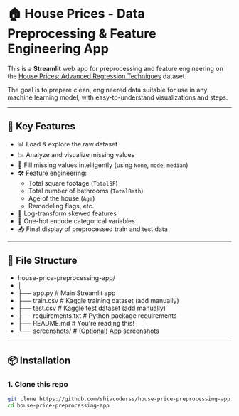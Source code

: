 # 🏠 House Prices - Data Preprocessing & Feature Engineering App

This is a **Streamlit** web app for preprocessing and feature engineering on the [House Prices: Advanced Regression Techniques](https://www.kaggle.com/competitions/house-prices-advanced-regression-techniques/data) dataset.

The goal is to prepare clean, engineered data suitable for use in any machine learning model, with easy-to-understand visualizations and steps.

---

## 🚀 Key Features

- 📊 Load & explore the raw dataset
- 📉 Analyze and visualize missing values
- 🧼 Fill missing values intelligently (using `None`, `mode`, `median`)
- 🛠️ Feature engineering:
  - Total square footage (`TotalSF`)
  - Total number of bathrooms (`TotalBath`)
  - Age of the house (`Age`)
  - Remodeling flags, etc.
- 📐 Log-transform skewed features
- 🧬 One-hot encode categorical variables
- 📤 Final display of preprocessed train and test data

---

## 📁 File Structure

- house-price-preprocessing-app/
- │
- ├── app.py # Main Streamlit app
- ├── train.csv # Kaggle training dataset (add manually)
- ├── test.csv # Kaggle test dataset (add manually)
- ├── requirements.txt # Python package requirements
- ├── README.md # You're reading this!
- └── screenshots/ # (Optional) App screenshots

---

## 📦 Installation

### 1. Clone this repo

```bash
git clone https://github.com/shivcoderss/house-price-preprocessing-app.git
cd house-price-preprocessing-app

